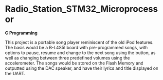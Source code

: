 # Radio_Station_STM32_Microprocessor

**C Programming**

This project is a portable song player reminiscent of the old iPod features. The basis would be a B-L4S5I board with pre-programmed songs, with options to pause, resume and change to the next song using the button, as well as changing between three predefined volumes using the accelerometer. The songs would be stored on the Flash Memory and outputted using the DAC speaker, and have their lyrics and title displayed on the UART. 
